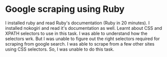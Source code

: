 # Google scraping using Ruby
I installed ruby and read Ruby's documentation (Ruby in 20 minutes). I installed nokogiri and read it's documentation as well. Learnt about CSS and XPATH selectors to use in this task. I was able to understand how the selectors wrk. But I was unable to figure out the right selectors required for scraping from google search. I was able to scrape from a few other sites using CSS selectors. So, I was unable to do this task.
